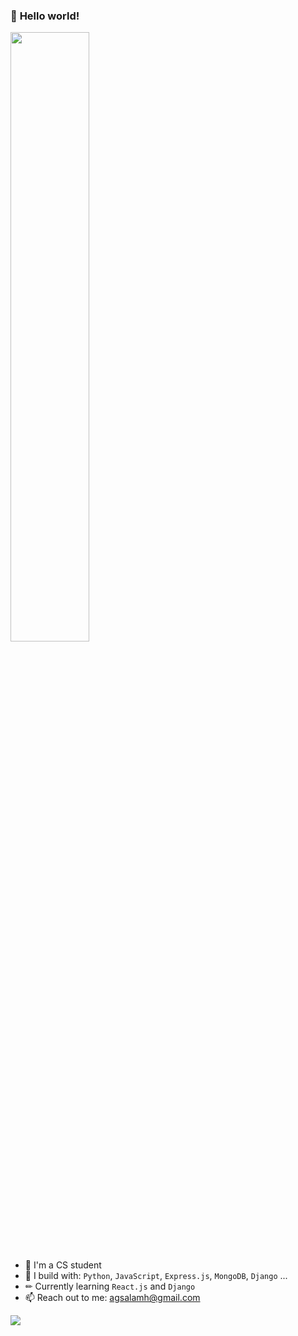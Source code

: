 ### 👋 **Hello world!** 
<div>
  <img src="https://media2.giphy.com/media/G3Hu8RMcnHZA2JK6x1/giphy.gif?cid=ecf05e47at8daz8ro4wpspchv2aakykyn5jw7vmyyzhq6jx2&rid=giphy.gif&ct=g" width=50%>
</div>


- 🏢 I'm a CS student
- 🧰 I build with: `Python`, `JavaScript`, `Express.js`, `MongoDB`, `Django` ...
- ✏ Currently learning `React.js` and `Django`
- 📫 Reach out to me: agsalamh@gmail.com

[<img src="https://img.shields.io/badge/linkedin-%230077B5.svg?&style=for-the-badge&logo=linkedin&logoColor=white" />](https://www.linkedin.com/in/ahmed-gamal-94174b160/)
